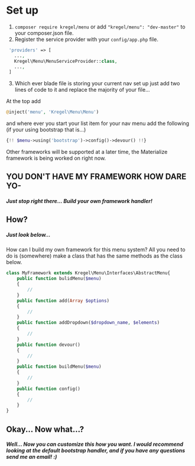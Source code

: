# Set up
 1. `composer require kregel/menu` or add  `"kregel/menu": "dev-master"` to your composer.json file.
 2. Register the service provider with your `config/app.php` file.
 
 ```php
  'providers' => [
    ...,
    Kregel\Menu\MenuServiceProvider::class,
    ...,
  ]
```

 3. Which ever blade file is storing your current nav set up just add two lines of code to it and replace the majority of your file...

 At the top add

 ```php
@inject('menu', 'Kregel\Menu\Menu')
 ```
 
and where ever you start your list item for your nav menu add the following (if your using bootstrap that is...)

```php
{!! $menu->using('bootstrap')->config()->devour() !!}
```

Other frameworks will be supported at a later time, the Materialize framework is being worked on right now.

## YOU DON'T HAVE MY FRAMEWORK HOW DARE YO-

##### Just stop right there... Build your own framework handler!

## How?

##### Just look below...

How can I build my own framework for this menu system? All you need to do is (somewhere) make a class that has the same methods as the class below.

```php
class MyFramework extends Kregel\Menu\Interfaces\AbstractMenu{
    public function bulidMenu($menu)
    {
		//
	}
    public function add(Array $options)
    {
		//
    }
    public function addDropdown($dropdown_name, $elements)
    {
		//
    }
    public function devour()
    {
		//
    }
    public function buildMenu($menu)
    {
		//
    }
    public function config()
    {
    	//
    }
}
```

## Okay... Now what...?

##### Well... Now you can customize this how you want. I would recommend looking at the default bootstrap handler, and if you have any questions send me an email! :)